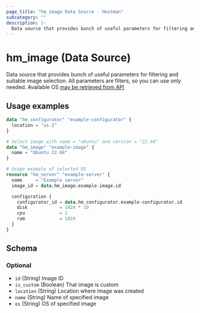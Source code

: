 ```yaml
---
page_title: "hm_image Data Source - Hostman"
subcategory: ""
description: |-
  Data source that provides bunch of useful parameters for filtering and suitable image selection. All parameters are filters, so you can use only needed. Available OS may be retrieved from API https://hostman.com/api/v1/images
---
```


# hm_image (Data Source)

Data source that provides bunch of useful parameters for filtering and suitable image selection. All parameters are filters, so you can use only needed. Available OS [may be retrieved from API](https://hostman.com/api/v1/images)

## Usage examples

```terraform
data "hm_configurator" "example-configurator" {
  location = "us-2"
}

# Select image with name = "ubuntu" and version = "22.04"
data "hm_image" "example-image" {
  name = "Ubuntu 22.04"
}

# Usage example of selected OS
resource "hm_server" "example-server" {
  name     = "Example server"
  image_id = data.hm_image.example-image.id

  configuration {
    configurator_id = data.hm_configurator.example-configurator.id
    disk            = 1024 * 10
    cpu             = 1
    ram             = 1024
  }
}
```

<!-- schema generated by tfplugindocs -->
## Schema

### Optional

- `id` (String) Image ID
- `is_custom` (Boolean) That image is custom
- `location` (String) Location where image was created
- `name` (String) Name of specified image
- `os` (String) OS of specified image

